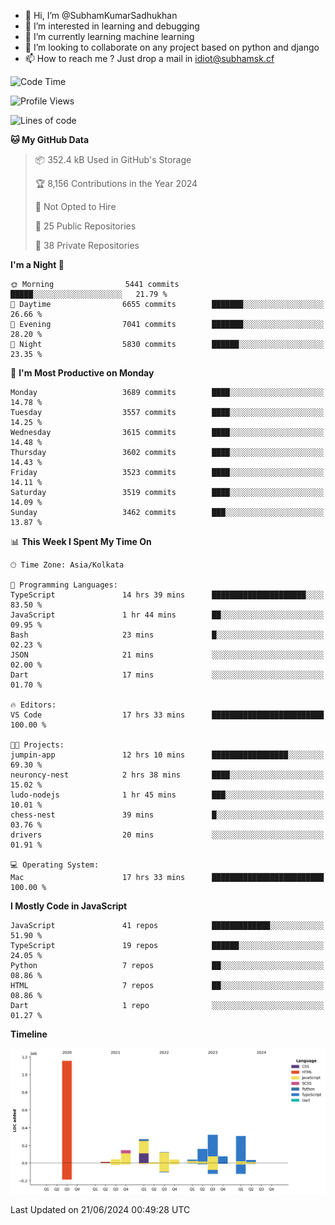 - 👋 Hi, I’m @SubhamKumarSadhukhan
- 👀 I’m interested in learning and debugging
- 🌱 I’m currently learning machine learning
- 💞️ I’m looking to collaborate on any project based on python and django
- 📫 How to reach me ?
      Just drop a mail in idiot@subhamsk.cf

<!---
SubhamKumarSadhukhan/SubhamKumarSadhukhan is a ✨ special ✨ repository because its `README.md` (this file) appears on your GitHub profile.
You can click the Preview link to take a look at your changes.
--->


<!--START_SECTION:waka-->
![Code Time](http://img.shields.io/badge/Code%20Time-2%2C252%20hrs%208%20mins-blue)

![Profile Views](http://img.shields.io/badge/Profile%20Views-3-blue)

![Lines of code](https://img.shields.io/badge/From%20Hello%20World%20I%27ve%20Written-2.7%20million%20lines%20of%20code-blue)

**🐱 My GitHub Data** 

> 📦 352.4 kB Used in GitHub's Storage 
 > 
> 🏆 8,156 Contributions in the Year 2024
 > 
> 🚫 Not Opted to Hire
 > 
> 📜 25 Public Repositories 
 > 
> 🔑 38 Private Repositories 
 > 
**I'm a Night 🦉** 

```text
🌞 Morning                5441 commits        █████░░░░░░░░░░░░░░░░░░░░   21.79 % 
🌆 Daytime                6655 commits        ███████░░░░░░░░░░░░░░░░░░   26.66 % 
🌃 Evening                7041 commits        ███████░░░░░░░░░░░░░░░░░░   28.20 % 
🌙 Night                  5830 commits        ██████░░░░░░░░░░░░░░░░░░░   23.35 % 
```
📅 **I'm Most Productive on Monday** 

```text
Monday                   3689 commits        ████░░░░░░░░░░░░░░░░░░░░░   14.78 % 
Tuesday                  3557 commits        ████░░░░░░░░░░░░░░░░░░░░░   14.25 % 
Wednesday                3615 commits        ████░░░░░░░░░░░░░░░░░░░░░   14.48 % 
Thursday                 3602 commits        ████░░░░░░░░░░░░░░░░░░░░░   14.43 % 
Friday                   3523 commits        ████░░░░░░░░░░░░░░░░░░░░░   14.11 % 
Saturday                 3519 commits        ████░░░░░░░░░░░░░░░░░░░░░   14.09 % 
Sunday                   3462 commits        ███░░░░░░░░░░░░░░░░░░░░░░   13.87 % 
```


📊 **This Week I Spent My Time On** 

```text
🕑︎ Time Zone: Asia/Kolkata

💬 Programming Languages: 
TypeScript               14 hrs 39 mins      █████████████████████░░░░   83.50 % 
JavaScript               1 hr 44 mins        ██░░░░░░░░░░░░░░░░░░░░░░░   09.95 % 
Bash                     23 mins             █░░░░░░░░░░░░░░░░░░░░░░░░   02.23 % 
JSON                     21 mins             ░░░░░░░░░░░░░░░░░░░░░░░░░   02.00 % 
Dart                     17 mins             ░░░░░░░░░░░░░░░░░░░░░░░░░   01.70 % 

🔥 Editors: 
VS Code                  17 hrs 33 mins      █████████████████████████   100.00 % 

🐱‍💻 Projects: 
jumpin-app               12 hrs 10 mins      █████████████████░░░░░░░░   69.30 % 
neuroncy-nest            2 hrs 38 mins       ████░░░░░░░░░░░░░░░░░░░░░   15.02 % 
ludo-nodejs              1 hr 45 mins        ███░░░░░░░░░░░░░░░░░░░░░░   10.01 % 
chess-nest               39 mins             █░░░░░░░░░░░░░░░░░░░░░░░░   03.76 % 
drivers                  20 mins             ░░░░░░░░░░░░░░░░░░░░░░░░░   01.91 % 

💻 Operating System: 
Mac                      17 hrs 33 mins      █████████████████████████   100.00 % 
```

**I Mostly Code in JavaScript** 

```text
JavaScript               41 repos            █████████████░░░░░░░░░░░░   51.90 % 
TypeScript               19 repos            ██████░░░░░░░░░░░░░░░░░░░   24.05 % 
Python                   7 repos             ██░░░░░░░░░░░░░░░░░░░░░░░   08.86 % 
HTML                     7 repos             ██░░░░░░░░░░░░░░░░░░░░░░░   08.86 % 
Dart                     1 repo              ░░░░░░░░░░░░░░░░░░░░░░░░░   01.27 % 
```



**Timeline**

![Lines of Code chart](https://raw.githubusercontent.com/SubhamKumarSadhukhan/SubhamKumarSadhukhan/main/assets/bar_graph.png)


 Last Updated on 21/06/2024 00:49:28 UTC
<!--END_SECTION:waka-->
